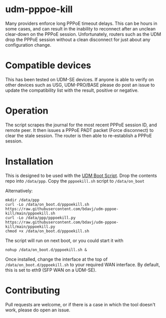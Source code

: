 # udm-pppoe-kill
Many providers enforce long PPPoE timeout delays. This can be hours in some cases, and can result in the inability to reconnect after an unclean clear-down on the PPPoE session.
Unfortunately, routers such as the UDM drop the PPPoE session without a clean disconnect for just about any configuration change.

# Compatible devices
This has been tested on UDM-SE devices. If anyone is able to verify on other devices such as USG, UDM-PRO/BASE please do post an issue to update the compatibility list with the result, positive or negative.

# Operation

The script scrapes the journal for the most recent PPPoE session ID, and remote peer. It then issues a PPPoE PADT packet (Force disconnect) to clear the stale session. 
The router is then able to re-establish a PPPoE session.


# Installation

This is designed to be used with the [UDM Boot Script](https://github.com/unifi-utilities/unifios-utilities/tree/main/on-boot-script).
Drop the contents repo into `/data/ppp`. Copy the `pppoekill.sh` script to `/data/on_boot`

Alternatively:
```
mkdir /data/ppp
curl -Lo /data/on_boot.d/pppoekill.sh https://raw.githubusercontent.com/bdavj/udm-pppoe-kill/main/pppoekill.sh
curl -Lo /data/ppp/pppoekill.py https://raw.githubusercontent.com/bdavj/udm-pppoe-kill/main/pppoekill.py
chmod +x /data/on_boot.d/pppoekill.sh
```

The script will run on next boot, or you could start it with

```
nohup /data/on_boot.d/pppoekill.sh &
```

Once installed, change the interface at the top of `/data/on_boot.d/pppoekill.sh` to your required WAN interface.
By default, this is set to eth9 (SFP WAN on a UDM-SE).

# Contributing
Pull requests are welcome, or if there is a case in which the tool doesn't work, please do open an issue.
